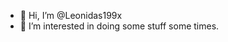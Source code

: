 - 👋 Hi, I’m @Leonidas199x
- 👀 I’m interested in doing some stuff some times.

<!---
Leonidas199x/Leonidas199x is a ✨ special ✨ repository because its `README.md` (this file) appears on your GitHub profile.
You can click the Preview link to take a look at your changes.
--->
